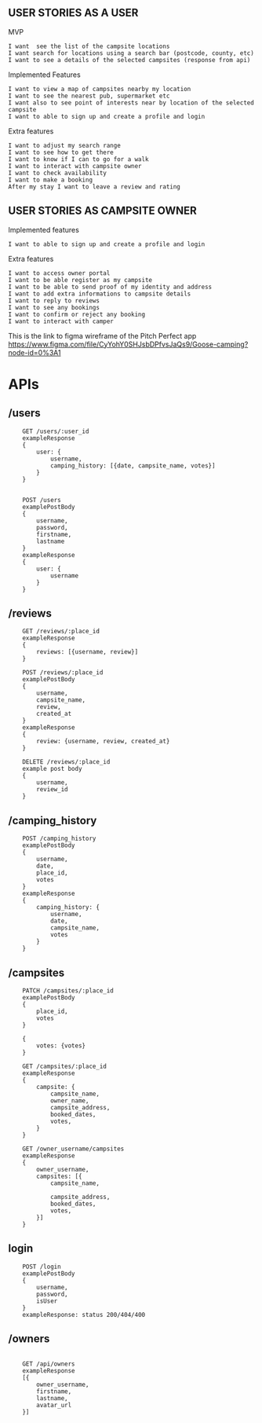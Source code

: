 ﻿## USER STORIES AS A USER

MVP

    I want  see the list of the campsite locations
    I want search for locations using a search bar (postcode, county, etc)
    I want to see a details of the selected campsites (response from api)

Implemented Features

    I want to view a map of campsites nearby my location
    I want to see the nearest pub, supermarket etc
    I want also to see point of interests near by location of the selected campsite
    I want to able to sign up and create a profile and login

Extra features

    I want to adjust my search range
    I want to see how to get there
    I want to know if I can to go for a walk
    I want to interact with campsite owner
    I want to check availability
    I want to make a booking
    After my stay I want to leave a review and rating

## USER STORIES AS CAMPSITE OWNER

Implemented features

    I want to able to sign up and create a profile and login

Extra features

    I want to access owner portal
    I want to be able register as my campsite
    I want to be able to send proof of my identity and address
    I want to add extra informations to campsite details
    I want to reply to reviews
    I want to see any bookings
    I want to confirm or reject any booking
    I want to interact with camper

This is the link to figma wireframe of the Pitch Perfect app
https://www.figma.com/file/CyYohY0SHJsbDPfvsJaQs9/Goose-camping?node-id=0%3A1

# APIs

## /users

```
    GET /users/:user_id
    exampleResponse
    {
        user: {
            username,
            camping_history: [{date, campsite_name, votes}]
        }
    }


    POST /users
    examplePostBody
    {
        username,
        password,
        firstname,
        lastname
    }
    exampleResponse
    {
        user: {
            username
        }
    }
```

## /reviews

```
    GET /reviews/:place_id
    exampleResponse
    {
        reviews: [{username, review}]
    }

    POST /reviews/:place_id
    examplePostBody
    {
        username,
        campsite_name,
        review,
        created_at
    }
    exampleResponse
    {
        review: {username, review, created_at}
    }

    DELETE /reviews/:place_id
    example post body
    {
        username,
        review_id
    }
```

## /camping_history

```
    POST /camping_history
    examplePostBody
    {
        username,
        date,
        place_id,
        votes
    }
    exampleResponse
    {
        camping_history: {
            username,
            date,
            campsite_name,
            votes
        }
    }
```

## /campsites

```
    PATCH /campsites/:place_id
    examplePostBody
    {
        place_id,
        votes
    }

    {
        votes: {votes}
    }

    GET /campsites/:place_id
    exampleResponse
    {
        campsite: {
            campsite_name,
            owner_name,
            campsite_address,
            booked_dates,
            votes,
        }
    }

    GET /owner_username/campsites
    exampleResponse
    {
        owner_username,
        campsites: [{
            campsite_name,

            campsite_address,
            booked_dates,
            votes,
        }]
    }
```

## login

```
    POST /login
    examplePostBody
    {
        username,
        password,
        isUser
    }
    exampleResponse: status 200/404/400

```

## /owners

```

    GET /api/owners
    exampleResponse
    [{
        owner_username,
        firstname,
        lastname,
        avatar_url
    }]
```

